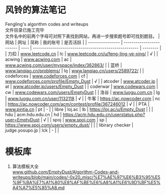 # 风铃的算法笔记
 Fengling's algorithm codes and writeups\
 文件目录已施工完毕\
 文件名中的前两个字母可对照下表找到网站，再进一步搜索题号即可找到题目。
| 网站             | 网址                     | 简称 | 我的账号                                              | 是否活跃 |
| ---------------- | ------------------------ | ---- | ----------------------------------------------------- | -------- |
| 力扣             | www.leetcode.cn          | lc   | www.leetcode.cn/u/feng-ling-ye-xing/                  | √        |
| acwing           | www.acwing.com           | ac   | www.acwing.com/user/myspace/index/362863/             |
| 蓝桥             | www.lanqiao.cn/problems/ | lq   | www.lanqiao.cn/users/2589722/                         |
| codeforces       | www.codeforces.com       | cf   | www.codeforces.com/profile/Empty_Dust                 | √        |
| atcoder          | www.atcoder.jp           | at   | www.atcoder.jp/users/Empty_Dust                       |
| coderwar         | www.codewars.com         | cw   | www.codewars.com/users/EmptyDust                      |
| 洛谷             | www.luogu.com.cn         | lg   | www.luogu.com.cn/user/1132118                         | √        |
| 牛客             | https://ac.nowcoder.com  | nc   | https://ac.nowcoder.com/acm/contest/profile/367246012 | √        |
| PTA              | www.pintia.cn            | pt   | -                                                     |
| libre            | loj.ac                   | lb   | https://loj.ac/u/Empty_Dust                           |          |
| hdu              | acm.hdu.edu.cn           | hd   | https://acm.hdu.edu.cn/userstatus.php?user=EmptyDust  | √        |
| spoj             | www.spoj.com             | sp   | https://www.spoj.com/users/empty_dust/                |          |
| libirary checker | judge.yosupo.jp          | lck  | -                                                     |          |

# 模板库
1. 算法模板大全\
www.github.com/EmptyDust/Algorithm-Codes-and-writeups/blob/main/codes/-0x20_misc/%E7%AE%97%E6%B3%95%E5%9F%BA%E7%A1%80%E8%AF%BE%E6%A8%A1%E6%9D%BF%E5%A4%A7%E5%85%A8.md
